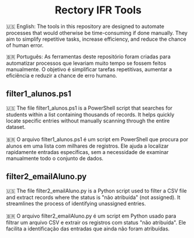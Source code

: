 <h1 align="center"> Rectory IFR Tools </h1>

🇺🇸 English:
The tools in this repository are designed to automate processes that would otherwise be time-consuming if done manually. They aim to simplify repetitive tasks, increase efficiency, and reduce the chance of human error.

🇧🇷 Português:
As ferramentas deste repositório foram criadas para automatizar processos que levariam muito tempo se fossem feitos manualmente. O objetivo é simplificar tarefas repetitivas, aumentar a eficiência e reduzir a chance de erro humano.



<h2> filter1_alunos.ps1 </h2>
  
🇺🇸 The file filter1_alunos.ps1 is a PowerShell script that searches for students within a list containing thousands of records. It helps quickly locate specific entries without manually scanning through the entire dataset.<br><br>
🇧🇷 O arquivo filter1_alunos.ps1 é um script em PowerShell que procura por alunos em uma lista com milhares de registros. Ele ajuda a localizar rapidamente entradas específicas, sem a necessidade de examinar manualmente todo o conjunto de dados.


<h2> filter2_emailAluno.py </h2>
🇺🇸 The file filter2_emailAluno.py is a Python script used to filter a CSV file and extract records where the status is "não atribuída" (not assigned). It streamlines the process of identifying unassigned entries. <br><br>
🇧🇷 O arquivo filter2_emailAluno.py é um script em Python usado para filtrar um arquivo CSV e extrair os registros com status "não atribuída". Ele facilita a identificação das entradas que ainda não foram atribuídas.
